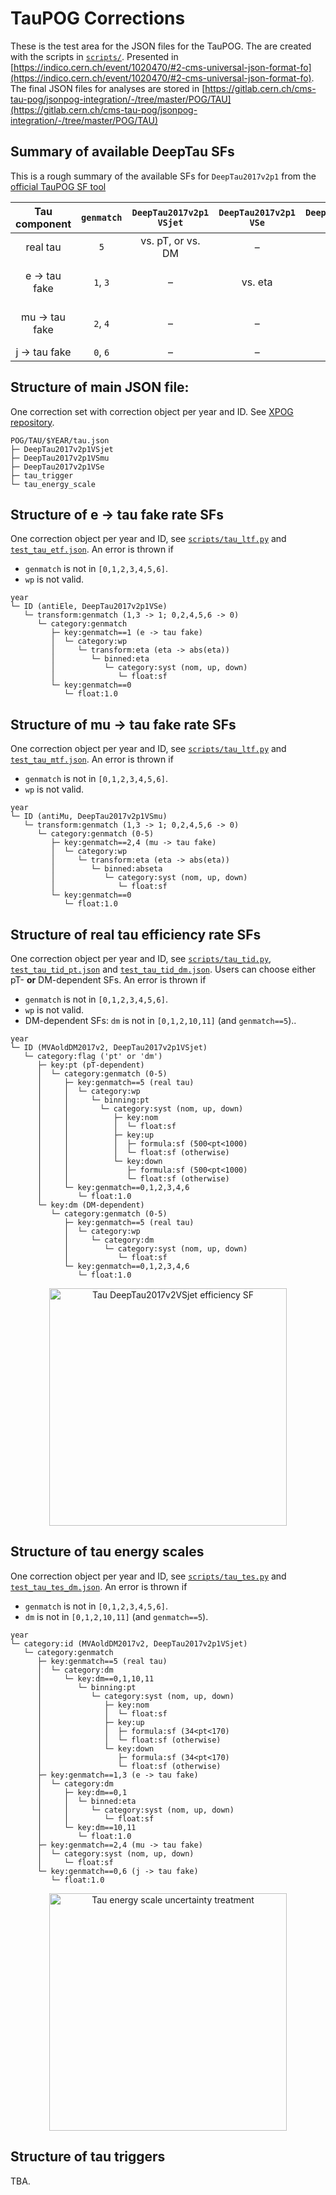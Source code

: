 # TauPOG Corrections

These is the test area for the JSON files for the TauPOG. The are created with the scripts in [`scripts/`](../../scripts).
Presented in [https://indico.cern.ch/event/1020470/#2-cms-universal-json-format-fo](https://indico.cern.ch/event/1020470/#2-cms-universal-json-format-fo).
The final JSON files for analyses are stored in [https://gitlab.cern.ch/cms-tau-pog/jsonpog-integration/-/tree/master/POG/TAU](https://gitlab.cern.ch/cms-tau-pog/jsonpog-integration/-/tree/master/POG/TAU)

## Summary of available DeepTau SFs

This is a rough summary of the available SFs for `DeepTau2017v2p1` from the [official TauPOG SF tool](https://github.com/cms-tau-pog/TauIDSFs/tree/master/data)

| Tau component  | `genmatch`  | `DeepTau2017v2p1` `VSjet`  | `DeepTau2017v2p1` `VSe`  | `DeepTau2017v2p1` `VSmu`  | energy scale   |
|:--------------:|:-----------:|:--------------------------:|:------------------------:|:-------------------------:|:--------------:|
| real tau       | `5`         | vs. pT, or vs. DM          | –                        | –                         | vs. DM         |
| e -> tau fake  | `1`, `3`    | –                          | vs. eta                  | –                         | vs. DM and eta |
| mu -> tau fake | `2`, `4`    | –                          | –                        | vs. eta                   | – (±1% unc.)   |
| j -> tau fake  | `0`, `6`    | –                          | –                        | -                         | –              |


## Structure of main JSON file:
One correction set with correction object per year and ID. See [XPOG repository](https://gitlab.cern.ch/cms-nanoAOD/jsonpog-integration/-/blob/master/README.md).
```
POG/TAU/$YEAR/tau.json
├─ DeepTau2017v2p1VSjet
├─ DeepTau2017v2p1VSmu
├─ DeepTau2017v2p1VSe
├─ tau_trigger
└─ tau_energy_scale
```


## Structure of e -> tau fake rate SFs
One correction object per year and ID,
see [`scripts/tau_ltf.py`](../../scripts/tau_ltf.py) and [`test_tau_etf.json`](test_tau_etf.json).
An error is thrown if
* `genmatch` is not in `[0,1,2,3,4,5,6]`.
* `wp` is not valid.
```
year
└─ ID (antiEle, DeepTau2017v2p1VSe)
   └─ transform:genmatch (1,3 -> 1; 0,2,4,5,6 -> 0)
      └─ category:genmatch
         ├─ key:genmatch==1 (e -> tau fake)
         │  └─ category:wp
         │     └─ transform:eta (eta -> abs(eta))
         │        └─ binned:eta
         │           └─ category:syst (nom, up, down)
         │              └─ float:sf
         └─ key:genmatch==0
            └─ float:1.0
```


## Structure of mu -> tau fake rate SFs
One correction object per year and ID,
see [`scripts/tau_ltf.py`](../../scripts/tau_ltf.py) and [`test_tau_mtf.json`](test_tau_mtf.json).
An error is thrown if
* `genmatch` is not in `[0,1,2,3,4,5,6]`.
* `wp` is not valid.
```
year
└─ ID (antiMu, DeepTau2017v2p1VSmu)
   └─ transform:genmatch (1,3 -> 1; 0,2,4,5,6 -> 0)
      └─ category:genmatch (0-5)
         ├─ key:genmatch==2,4 (mu -> tau fake)
         │  └─ category:wp
         │     └─ transform:eta (eta -> abs(eta))
         │        └─ binned:abseta
         │           └─ category:syst (nom, up, down)
         │              └─ float:sf
         └─ key:genmatch==0
            └─ float:1.0
```


## Structure of real tau efficiency rate SFs
One correction object per year and ID,
see [`scripts/tau_tid.py`](../../scripts/tau_tid.py), [`test_tau_tid_pt.json`](test_tau_tid_pt.json) and [`test_tau_tid_dm.json`](test_tau_tid_dm.json).
Users can choose either pT- __or__ DM-dependent SFs.
An error is thrown if
* `genmatch` is not in `[0,1,2,3,4,5,6]`.
* `wp` is not valid.
* DM-dependent SFs: `dm` is not in `[0,1,2,10,11]` (and `genmatch==5`)..
```
year
└─ ID (MVAoldDM2017v2, DeepTau2017v2p1VSjet)
   └─ category:flag ('pt' or 'dm')
      ├─ key:pt (pT-dependent)
      │  └─ category:genmatch (0-5)
      │     ├─ key:genmatch==5 (real tau)
      │     │  └─ category:wp
      │     │     └─ binning:pt
      │     │       └─ category:syst (nom, up, down)
      │     │          ├─ key:nom
      │     │          │  └─ float:sf
      │     │          ├─ key:up
      │     │          │  ├─ formula:sf (500<pt<1000)
      │     │          │  └─ float:sf (otherwise)
      │     │          └─ key:down
      │     │             ├─ formula:sf (500<pt<1000)
      │     │             └─ float:sf (otherwise)
      │     └─ key:genmatch==0,1,2,3,4,6
      │        └─ float:1.0
      └─ key:dm (DM-dependent)
         └─ category:genmatch (0-5)
            ├─ key:genmatch==5 (real tau)
            │  └─ category:wp
            │     └─ category:dm
            │        └─ category:syst (nom, up, down)
            │           └─ float:sf
            └─ key:genmatch==0,1,2,3,4,6
               └─ float:1.0
```

<p align="center">
  <img src="../../docs/tau/Tau_SF_vs_pt.gif" alt="Tau DeepTau2017v2VSjet efficiency SF" width="380"/>
</p>


## Structure of tau energy scales
One correction object per year and ID,
see [`scripts/tau_tes.py`](../../scripts/tau_tes.py) and [`test_tau_tes_dm.json`](test_tau_tes.json).
An error is thrown if
* `genmatch` is not in `[0,1,2,3,4,5,6]`.
* `dm` is not in `[0,1,2,10,11]` (and `genmatch==5`).
```
year
└─ category:id (MVAoldDM2017v2, DeepTau2017v2p1VSjet)
   └─ category:genmatch
      ├─ key:genmatch==5 (real tau)
      │  └─ category:dm
      │     └─ key:dm==0,1,10,11
      │        └─ binning:pt
      │           └─ category:syst (nom, up, down)
      │              ├─ key:nom
      │              │  └─ float:sf
      │              ├─ key:up
      │              │  ├─ formula:sf (34<pt<170)
      │              │  └─ float:sf (otherwise)
      │              └─ key:down
      │                 ├─ formula:sf (34<pt<170)
      │                 └─ float:sf (otherwise)
      ├─ key:genmatch==1,3 (e -> tau fake)
      │  └─ category:dm
      │     ├─ key:dm==0,1
      │     │  └─ binned:eta
      │     │     └─ category:syst (nom, up, down)
      │     │        └─ float:sf
      │     └─ key:dm==10,11
      │        └─ float:1.0
      ├─ key:genmatch==2,4 (mu -> tau fake)
      │  └─ category:syst (nom, up, down)
      │     └─ float:sf
      └─ key:genmatch==0,6 (j -> tau fake)
         └─ float:1.0
```

<p align="center">
  <img src="../../docs/tau/TESunc.png" alt="Tau energy scale uncertainty treatment" width="380"/>
</p>


## Structure of tau triggers
TBA.
